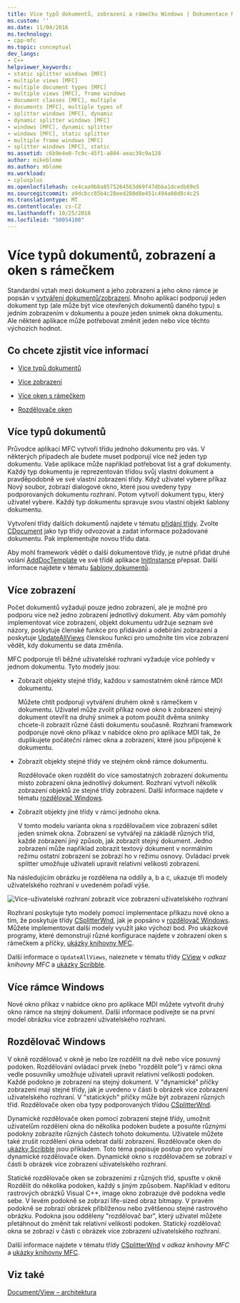 ```yaml
---
title: Více typů dokumentů, zobrazení a rámečku Windows | Dokumentace Microsoftu
ms.custom: ''
ms.date: 11/04/2016
ms.technology:
- cpp-mfc
ms.topic: conceptual
dev_langs:
- C++
helpviewer_keywords:
- static splitter windows [MFC]
- multiple views [MFC]
- multiple document types [MFC]
- multiple views [MFC], frame windows
- document classes [MFC], multiple
- documents [MFC], multiple types of
- splitter windows [MFC], dynamic
- dynamic splitter windows [MFC]
- windows [MFC], dynamic splitter
- windows [MFC], static splitter
- multiple frame windows [MFC]
- splitter windows [MFC], static
ms.assetid: c6b9e4e0-7c9c-45f1-a804-aeac39c9a128
author: mikeblome
ms.author: mblome
ms.workload:
- cplusplus
ms.openlocfilehash: ce4caa9b8a8575264563d69f47dbba1dcedb69e5
ms.sourcegitcommit: a9dcbcc85b4c28eed280d8e451c494a00d8c4c25
ms.translationtype: MT
ms.contentlocale: cs-CZ
ms.lasthandoff: 10/25/2018
ms.locfileid: "50054108"
---
```

# <a name="multiple-document-types-views-and-frame-windows"></a>Více typů dokumentů, zobrazení a oken s rámečkem

Standardní vztah mezi dokument a jeho zobrazení a jeho okno rámce je popsán v [vytváření dokumentů/zobrazení](../mfc/document-view-creation.md). Mnoho aplikací podporují jeden dokument typ (ale může být více otevřených dokumentů daného typu) s jedním zobrazením v dokumentu a pouze jeden snímek okna dokumentu. Ale některé aplikace může potřebovat změnit jeden nebo více těchto výchozích hodnot.

## <a name="what-do-you-want-to-know-more-about"></a>Co chcete zjistit více informací

- [Více typů dokumentů](#_core_multiple_document_types)

- [Více zobrazení](#_core_multiple_views)

- [Více oken s rámečkem](#_core_multiple_frame_windows)

- [Rozdělovače oken](#_core_splitter_windows)

##  <a name="_core_multiple_document_types"></a> Více typů dokumentů

Průvodce aplikací MFC vytvoří třídu jednoho dokumentu pro vás. V některých případech ale budete muset podporují více než jeden typ dokumentu. Vaše aplikace může například potřebovat list a graf dokumenty. Každý typ dokumentu je reprezentován třídou svůj vlastní dokument a pravděpodobně ve své vlastní zobrazení třídy. Když uživatel vybere příkaz Nový soubor, zobrazí dialogové okno, které jsou uvedeny typy podporovaných dokumentu rozhraní. Potom vytvoří dokument typu, který uživatel vybere. Každý typ dokumentu spravuje svou vlastní objekt šablony dokumentu.

Vytvoření třídy dalších dokumentů najdete v tématu [přidání třídy](../ide/adding-a-class-visual-cpp.md). Zvolte [CDocument](../mfc/reference/cdocument-class.md) jako typ třídy odvozovat a zadat informace požadované dokumentu. Pak implementujte novou třídu data.

Aby mohl framework vědět o další dokumentové třídy, je nutné přidat druhé volání [AddDocTemplate](../mfc/reference/cwinapp-class.md#adddoctemplate) ve své třídě aplikace [InitInstance](../mfc/reference/cwinapp-class.md#initinstance) přepsat. Další informace najdete v tématu [šablony dokumentů](../mfc/document-templates-and-the-document-view-creation-process.md).

##  <a name="_core_multiple_views"></a> Více zobrazení

Počet dokumentů vyžadují pouze jedno zobrazení, ale je možné pro podporu více než jedno zobrazení jednotlivý dokument. Aby vám pomohly implementovat více zobrazení, objekt dokumentu udržuje seznam své názory, poskytuje členské funkce pro přidávání a odebírání zobrazení a poskytuje [UpdateAllViews](../mfc/reference/cdocument-class.md#updateallviews) členskou funkci pro umožníte tím více zobrazení vědět, kdy dokumentu se data změnila.

MFC podporuje tři běžné uživatelské rozhraní vyžaduje více pohledy v jednom dokumentu. Tyto modely jsou:

- Zobrazit objekty stejné třídy, každou v samostatném okně rámce MDI dokumentu.

   Můžete chtít podporují vytváření druhém okně s rámečkem v dokumentu. Uživatel může zvolit příkaz nové okno k zobrazení stejný dokument otevřít na druhý snímek a potom použít dvěma snímky chcete-li zobrazit různé části dokumentu současně. Rozhraní framework podporuje nové okno příkaz v nabídce okno pro aplikace MDI tak, že duplikujete počáteční rámec okna a zobrazení, které jsou připojené k dokumentu.

- Zobrazit objekty stejné třídy ve stejném okně rámce dokumentu.

   Rozdělovače oken rozdělit do více samostatných zobrazení dokumentu místo zobrazení okna jednotlivý dokument. Rozhraní vytvoří několik zobrazení objektů ze stejné třídy zobrazení. Další informace najdete v tématu [rozdělovač Windows](#_core_splitter_windows).

- Zobrazit objekty jiné třídy v rámci jednoho okna.

   V tomto modelu varianta okna s rozdělovačem více zobrazení sdílet jeden snímek okna. Zobrazení se vytvářejí na základě různých tříd, každé zobrazení jiný způsob, jak zobrazit stejný dokument. Jedno zobrazení může například zobrazit textový dokument v normálním režimu ostatní zobrazení se zobrazí ho v režimu osnovy. Ovládací prvek splitter umožňuje uživateli upravit relativní velikosti zobrazení.

Na následujícím obrázku je rozdělena na oddíly a, b a c, ukazuje tři modely uživatelského rozhraní v uvedeném pořadí výše.

![Více&#45;uživatelské rozhraní zobrazit](../mfc/media/vc37a71.gif "vc37a71") více zobrazení uživatelského rozhraní

Rozhraní poskytuje tyto modely pomocí implementace příkazu nové okno a tím, že poskytuje třídy [CSplitterWnd](../mfc/reference/csplitterwnd-class.md), jak je popsáno v [rozdělovač Windows](#_core_splitter_windows). Můžete implementovat další modely využít jako výchozí bod. Pro ukázkové programy, které demonstrují různé konfigurace najdete v zobrazení oken s rámečkem a příčky, [ukázky knihovny MFC](../visual-cpp-samples.md).

Další informace o `UpdateAllViews`, naleznete v tématu třídy [CView](../mfc/reference/cview-class.md) v *odkaz knihovny MFC* a [ukázky Scribble](../visual-cpp-samples.md).

##  <a name="_core_multiple_frame_windows"></a> Více rámce Windows

Nové okno příkaz v nabídce okno pro aplikace MDI můžete vytvořit druhý okno rámce na stejný dokument. Další informace podívejte se na první model obrázku více zobrazení uživatelského rozhraní.

##  <a name="_core_splitter_windows"></a> Rozdělovač Windows

V okně rozdělovač v okně je nebo lze rozdělit na dvě nebo více posuvný podoken. Rozdělování ovládací prvek (nebo "rozdělit pole") v rámci okna vedle posuvníky umožňuje uživateli upravit relativní velikosti podoken. Každé podokno je zobrazení na stejný dokument. V "dynamické" příčky zobrazení mají stejné třídy, jak je uvedeno v části b obrázek více zobrazení uživatelského rozhraní. V "statických" příčky může být zobrazení různých tříd. Rozdělovače oken oba typy podporovaných třídou [CSplitterWnd](../mfc/reference/csplitterwnd-class.md).

Dynamické rozdělovače oken pomocí zobrazení stejné třídy, umožnit uživatelům rozdělení okna do několika podoken budete a posuňte různými podokny zobrazíte různých částech tohoto dokumentu. Uživatele můžete také zrušit rozdělení okna odebrat další zobrazení. Rozdělovače oken do [ukázky Scribble](../visual-cpp-samples.md) jsou příkladem. Toto téma popisuje postup pro vytvoření dynamické rozdělovače oken. Dynamické okno s rozdělovačem se zobrazí v části b obrázek více zobrazení uživatelského rozhraní.

Statické rozdělovače oken se zobrazeními z různých tříd, spusťte v okně Rozdělit do několika podoken, každý s jiným způsobem. Například v editoru rastrových obrázků Visual C++, image okno zobrazuje dvě podokna vedle sebe. V levém podokně se zobrazí life-sized obraz bitmapy. V pravém podokně se zobrazí obrázek přiblíženou nebo zvětšenou stejné rastrového obrázku. Podokna jsou odděleny "rozdělovač bar", který uživatel můžete přetáhnout do změnit tak relativní velikosti podoken. Statický rozdělovač okna se zobrazí v části c obrázek více zobrazení uživatelského rozhraní.

Další informace najdete v tématu třídy [CSplitterWnd](../mfc/reference/csplitterwnd-class.md) v *odkaz knihovny MFC* a [ukázky knihovny MFC](../visual-cpp-samples.md).

## <a name="see-also"></a>Viz také

[Document/View – architektura](../mfc/document-view-architecture.md)

